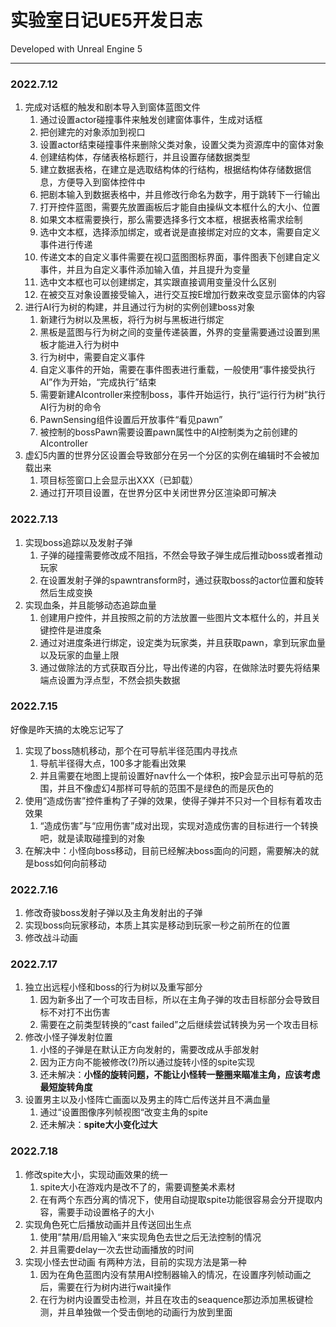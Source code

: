 # 实验室日记UE5开发日志

Developed with Unreal Engine 5
***

### 2022.7.12
1. 完成对话框的触发和剧本导入到窗体蓝图文件
   1. 通过设置actor碰撞事件来触发创建窗体事件，生成对话框
   2. 把创建完的对象添加到视口
   3. 设置actor结束碰撞事件来删除父类对象，设置父类为资源库中的窗体对象
   4. 创建结构体，存储表格标题行，并且设置存储数据类型
   5. 建立数据表格，在建立是选取结构体的行结构，根据结构体存储数据信息，方便导入到窗体控件中
   6. 把剧本输入到数据表格中，并且修改行命名为数字，用于跳转下一行输出
   7. 打开控件蓝图，需要先放置画板后才能自由操纵文本框什么的大小、位置
   8. 如果文本框需要换行，那么需要选择多行文本框，根据表格需求绘制
   9. 选中文本框，选择添加绑定，或者说是直接绑定对应的文本，需要自定义事件进行传递
   10. 传递文本的自定义事件需要在视口蓝图图标界面，事件图表下创建自定义事件，并且为自定义事件添加输入值，并且提升为变量
   11. 选中文本框也可以创建绑定，其实跟直接调用变量没什么区别
   12. 在被交互对象设置接受输入，进行交互按E增加行数来改变显示窗体的内容
2. 进行AI行为树的构建，并且通过行为树的实例创建boss对象
   1. 新建行为树以及黑板，将行为树与黑板进行绑定
   2. 黑板是蓝图与行为树之间的变量传递装置，外界的变量需要通过设置到黑板才能进入行为树中
   3. 行为树中，需要自定义事件
   4. 自定义事件的开始，需要在事件图表进行重载，一般使用“事件接受执行AI”作为开始，“完成执行”结束
   5. 需要新建AIcontroller来控制boss，事件开始运行，执行“运行行为树”执行AI行为树的命令
   6. PawnSensing组件设置后开放事件“看见pawn”
   7. 被控制的bossPawn需要设置pawn属性中的AI控制类为之前创建的AIcontroller
3. 虚幻5内置的世界分区设置会导致部分在另一个分区的实例在编辑时不会被加载出来
   1. 项目标签窗口上会显示出XXX（已卸载）
   2. 通过打开项目设置，在世界分区中关闭世界分区渲染即可解决
### 2022.7.13
1. 实现boss追踪以及发射子弹
   1. 子弹的碰撞需要修改成不阻挡，不然会导致子弹生成后推动boss或者推动玩家
   2. 在设置发射子弹的spawntransform时，通过获取boss的actor位置和旋转然后生成变换
2. 实现血条，并且能够动态追踪血量
   1. 创建用户控件，并且按照之前的方法放置一些图片文本框什么的，并且关键控件是进度条
   2. 通过对进度条进行绑定，设定类为玩家类，并且获取pawn，拿到玩家血量以及玩家的血量上限
   3. 通过做除法的方式获取百分比，导出传递的内容，在做除法时要先将结果端点设置为浮点型，不然会损失数据
### 2022.7.15
好像是昨天搞的太晚忘记写了
1. 实现了boss随机移动，那个在可导航半径范围内寻找点
   1. 导航半径得大点，100多才能看出效果
   2. 并且需要在地图上提前设置好nav什么一个体积，按P会显示出可导航的范围，并且不像虚幻4那样可导航的范围不是绿色的而是灰色的
2. 使用“造成伤害”控件重构了子弹的效果，使得子弹并不只对一个目标有着攻击效果
   1. “造成伤害”与“应用伤害”成对出现，实现对造成伤害的目标进行一个转换吧，就是读取碰撞到的对象
3. 在解决中：小怪向boss移动，目前已经解决boss面向的问题，需要解决的就是boss如何向前移动
### 2022.7.16
1. 修改奇骏boss发射子弹以及主角发射出的子弹
2. 实现boss向玩家移动，本质上其实是移动到玩家一秒之前所在的位置
3. 修改战斗动画
### 2022.7.17
1. 独立出远程小怪和boss的行为树以及重写部分
   1. 因为新多出了一个可攻击目标，所以在主角子弹的攻击目标部分会导致目标不对打不出伤害
   2. 需要在之前类型转换的“cast failed”之后继续尝试转换为另一个攻击目标
2. 修改小怪子弹发射位置
   1. 小怪的子弹是在默认正方向发射的，需要改成从手部发射
   2. 因为正方向不能被修改(?)所以通过旋转小怪的spite实现
   3. 还未解决：**小怪的旋转问题，不能让小怪转一整圈来瞄准主角，应该考虑最短旋转角度**
3. 设置男主以及小怪阵亡画面以及男主的阵亡后传送并且不满血量
   1. 通过“设置图像序列帧视图“改变主角的spite
   2. 还未解决：**spite大小变化过大**
### 2022.7.18
1. 修改spite大小，实现动画效果的统一
   1. spite大小在游戏内是改不了的，需要调整美术素材
   2. 在有两个东西分离的情况下，使用自动提取spite功能很容易会分开提取内容，需要手动设置格子的大小
2. 实现角色死亡后播放动画并且传送回出生点
   1. 使用”禁用/启用输入“来实现角色去世之后无法控制的情况
   2. 并且需要delay一次去世动画播放的时间
3. 实现小怪去世动画
   有两种方法，目前的实现方法是第一种
   1. 因为在角色蓝图内没有禁用AI控制器输入的情况，在设置序列帧动画之后，需要在行为树内进行wait操作
   2. 在行为树内设置受击检测，并且在攻击的seaquence那边添加黑板键检测，并且单独做一个受击倒地的动画行为放到里面
